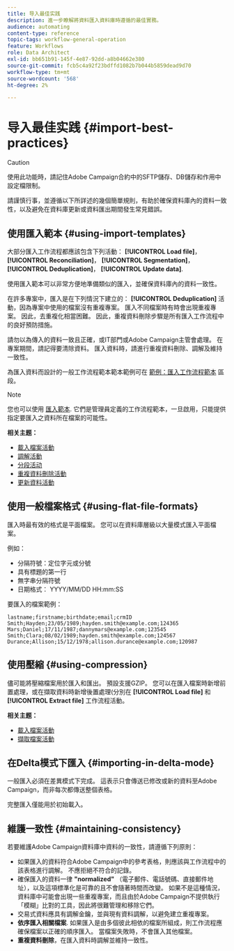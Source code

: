 ```yaml
---
title: 导入最佳实践
description: 進一步瞭解將資料匯入資料庫時遵循的最佳實務。
audience: automating
content-type: reference
topic-tags: workflow-general-operation
feature: Workflows
role: Data Architect
exl-id: bb651b91-145f-4e87-92dd-a8b04662e380
source-git-commit: fcb5c4a92f23bdffd1082b7b044b5859dead9d70
workflow-type: tm+mt
source-wordcount: '568'
ht-degree: 2%

---
```


# 导入最佳实践 {#import-best-practices}

>[!CAUTION]
>
>使用此功能時，請記住Adobe Campaign合約中的SFTP儲存、DB儲存和作用中設定檔限制。

請謹慎行事，並遵循以下所詳述的幾個簡單規則，有助於確保資料庫內的資料一致性，以及避免在資料庫更新或資料匯出期間發生常見錯誤。

## 使用匯入範本 {#using-import-templates}

大部分匯入工作流程都應該包含下列活動： **[!UICONTROL Load file]**， **[!UICONTROL Reconciliation]**， **[!UICONTROL Segmentation]**， **[!UICONTROL Deduplication]**， **[!UICONTROL Update data]**.

使用匯入範本可以非常方便地準備類似的匯入，並確保資料庫內的資料一致性。

在許多專案中，匯入是在下列情況下建立的： **[!UICONTROL Deduplication]** 活動，因為專案中使用的檔案沒有重複專案。 匯入不同檔案時有時會出現重複專案。 因此，去重複化相當困難。 因此，重複資料刪除步驟是所有匯入工作流程中的良好預防措施。

請勿以為傳入的資料一致且正確，或IT部門或Adobe Campaign主管會處理。 在專案期間，請記得要清除資料。 匯入資料時，請進行重複資料刪除、調解及維持一致性。

為匯入資料而設計的一般工作流程範本範本範例可在 [範例：匯入工作流程範本](../../automating/using/creating-import-workflow-templates.md) 區段。

>[!NOTE]
>
>您也可以使用 [匯入範本](../../automating/using/importing-data-with-import-templates.md). 它們是管理員定義的工作流程範本，一旦啟用，只能提供指定要匯入之資料所在檔案的可能性。

**相关主题：**

* [載入檔案活動](../../automating/using/load-file.md)
* [調解活動](../../automating/using/reconciliation.md)
* [分段活动](../../automating/using/segmentation.md)
* [重複資料刪除活動](../../automating/using/deduplication.md)
* [更新資料活動](../../automating/using/update-data.md)

## 使用一般檔案格式 {#using-flat-file-formats}

匯入時最有效的格式是平面檔案。 您可以在資料庫層級以大量模式匯入平面檔案。

例如：

* 分隔符號：定位字元或分號
* 具有標題的第一行
* 無字串分隔符號
* 日期格式： YYYY/MM/DD HH:mm:SS

要匯入的檔案範例：

```
lastname;firstname;birthdate;email;crmID
Smith;Hayden;23/05/1989;hayden.smith@example.com;124365
Mars;Daniel;17/11/1987;dannymars@example.com;123545
Smith;Clara;08/02/1989;hayden.smith@example.com;124567
Durance;Allison;15/12/1978;allison.durance@example.com;120987
```

## 使用壓縮 {#using-compression}

儘可能將壓縮檔案用於匯入和匯出。 預設支援GZIP。 您可以在匯入檔案時新增前置處理，或在擷取資料時新增後置處理(分別在 **[!UICONTROL Load file]** 和 **[!UICONTROL Extract file]** 工作流程活動。

**相关主题：**

* [載入檔案活動](../../automating/using/load-file.md)
* [擷取檔案活動](../../automating/using/extract-file.md)

## 在Delta模式下匯入 {#importing-in-delta-mode}

一般匯入必須在差異模式下完成。 這表示只會傳送已修改或新的資料至Adobe Campaign，而非每次都傳送整個表格。

完整匯入僅能用於初始載入。

## 維護一致性 {#maintaining-consistency}

若要維護Adobe Campaign資料庫中資料的一致性，請遵循下列原則：

* 如果匯入的資料符合Adobe Campaign中的參考表格，則應該與工作流程中的該表格進行調解。 不應拒絕不符合的記錄。
* 確保匯入的資料一律 **&quot;normalized&quot;** （電子郵件、電話號碼、直接郵件地址），以及這項標準化是可靠的且不會隨著時間而改變。 如果不是這種情況，資料庫中可能會出現一些重複專案，而且由於Adobe Campaign不提供執行「模糊」比對的工具，因此將很難管理和移除它們。
* 交易式資料應具有調解金鑰，並與現有資料調解，以避免建立重複專案。
* **依序匯入相關檔案**. 如果匯入是由多個彼此相依的檔案所組成，則工作流程應確保檔案以正確的順序匯入。 當檔案失敗時，不會匯入其他檔案。
* **重複資料刪除**，在匯入資料時調解並維持一致性。
